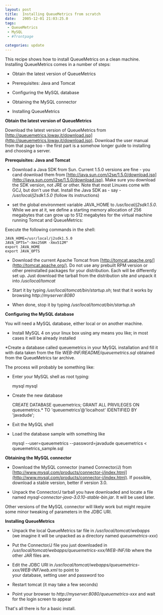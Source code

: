 ```yaml
---
layout: post
title:  Installing QueueMetrics from scratch
date:   2005-12-01 21:03:25.0
tags:
 - QueueMetrics
 - MySQL
 - #frontpage

categories: update
---
```


This recipe shows how to install QueueMetrics on a clean machine. 
Installing QueueMetrics comes in a number of steps:

* Obtain the latest version of QueueMetrics

* Prerequisites: Java and Tomcat

* Configuring the MySQL database

* Obtaining the MySQL connector

* Installing QueueMetrics

**Obtain the latest version of QueueMetrics**

Download the latest version of QueueMetrics from [http://queuemetrics.loway.it/download.jsp](http://queuemetrics.loway.it/download.jsp).
Download the user manual from that page too - the first part is a somehow longer guide to installing and choosing a server.

**Prerequisites: Java and Tomcat**


* Download a Java SDK from Sun. Current 1.5.0 versions are fine - you cand download them from [http://java.sun.com/j2se/1.5.0/download.jsp](http://java.sun.com/j2se/1.5.0/download.jsp). Make sure you download the SDK version, not JRE or other. 
Note that most Linuxes come with GCJ, but don't use that. 
Install the Java SDK as - say - */usr/local/j2sdk1.5.0* (follow its instructions)


* set the global environment variable JAVA_HOME to */usr/local/j2sdk1.5.0*. While we are at it, we define a starting memory allocation of 256 megabytes that can grow up to 512 megabytes for the virtual machine running Tomcat and QueueMetrics:

Execute the following commands in the shell:
    
    JAVA_HOME=/usr/local/j2sdk1.5.0
    JAVA_OPTS="-Xms256M -Xmx512M"
    export JAVA_HOME
    export JAVA_OPTS



* Download the current Apache Tomcat from [http://tomcat.apache.org/](http://tomcat.apache.org/). Do not use any prebuilt RPM version or other preinstalled packages for your distribution. Each will be differently set up. Just download the tarball from the distribution site and unpack it into */usr/local/tomcat*


* Start it by typing */usr/local/tomcat/bin/startup.sh*; test that it works by browsing *http://myserver:8080*


* When done, stop it by typing */usr/local/tomcat/bin/startup.sh*
 
**Configuring the MySQL database**

You will need a MySQL database, either local or on another machine. 


* Install MySQL 4 on your linux box using any means you like; in most cases it will be already installed


*Create a database called queuemetrics in your MySQL installation and fill it with data taken from the file *WEB-INF/README/queuemetrics.sql* obtained from the QueueMetrics tar archive.

The process will probably be something like:
- Enter your MySQL shell as root typing:
    
    mysql mysql

- Create the new database
    
    CREATE DATABASE queuemetrics;
    GRANT ALL PRIVILEGES ON queuemetrics.* TO 'queuemetrics&#8217;@'localhost' IDENTIFIED BY 'javadude'; 

- Exit the MySQL shell
- Load the database sample with something like
    
    mysql --user=queuemetrics --password=javadude queuemetrics < queuemetrics_sample.sql



**Obtaining the MySQL connector**


* Download the MySQL connector (named Connector/J) from [http://www.mysql.com/products/connector-j/index.html](http://www.mysql.com/products/connector-j/index.html). If possible, download a stable version, better if version 3.0.


* Unpack the Connector/J tarball you have downloaded and locate a file named *mysql-connector-java-3.0.10-stable-bin.jar*. It will be used later.

Other versions of the MySQL connector will likely work but might require some minor tweaking of parameters in the JDBC URI.

**Installing QueueMetrics**


* Unpack the local QueueMetrics tar file in */usr/local/tomcat/webapps* (we imagine it will be unpacked as a directory named *queuemetrics-xxx*)


* Put the Connector/J file you just downloaded in */usr/local/tomcat/webapps/queuemetrics-xxx/WEB-INF/lib* where the other JAR 
files are.


* Edit the JDBC URI in */usr/local/tomcat/webapps/queuemetrics-xxx/WEB-INF/web.xml* to point to  
your database, setting user and password too


* Restart tomcat (it may take a few seconds)


* Point your browser to *http://myserver:8080/queuemetrics-xxx* and wait for the login screen to appear
 
That's all there is for a basic install.
